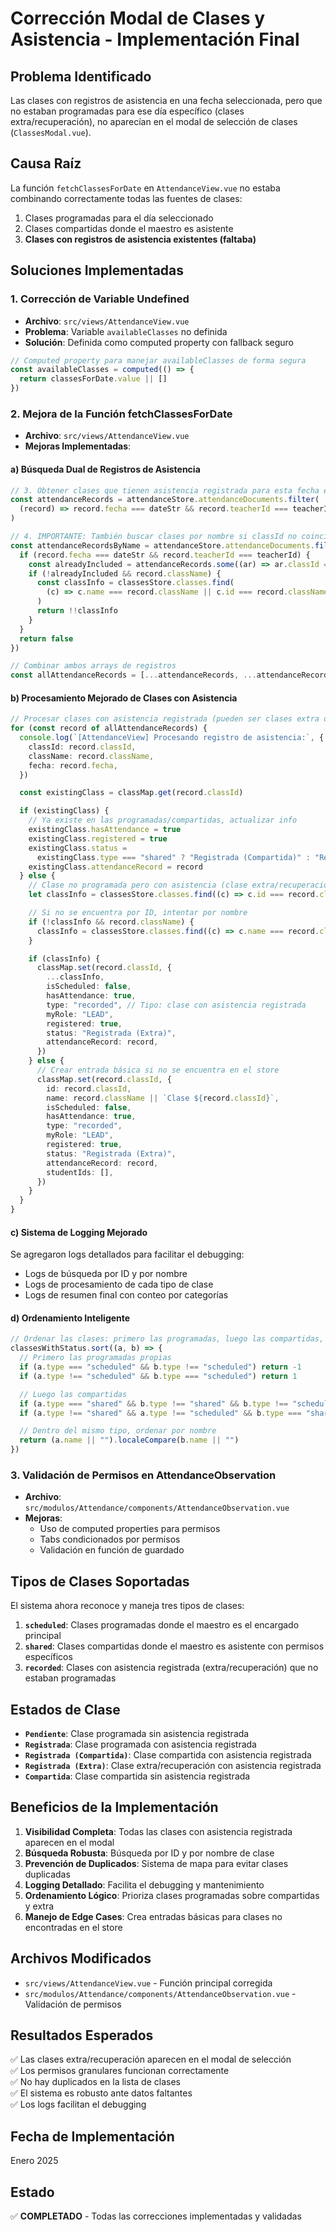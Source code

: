 # Corrección Modal de Clases y Asistencia - Implementación Final

## Problema Identificado

Las clases con registros de asistencia en una fecha seleccionada, pero que no estaban programadas para ese día específico (clases extra/recuperación), no aparecían en el modal de selección de clases (`ClassesModal.vue`).

## Causa Raíz

La función `fetchClassesForDate` en `AttendanceView.vue` no estaba combinando correctamente todas las fuentes de clases:

1. Clases programadas para el día seleccionado
2. Clases compartidas donde el maestro es asistente
3. **Clases con registros de asistencia existentes (faltaba)**

## Soluciones Implementadas

### 1. Corrección de Variable Undefined

- **Archivo**: `src/views/AttendanceView.vue`
- **Problema**: Variable `availableClasses` no definida
- **Solución**: Definida como computed property con fallback seguro

```typescript
// Computed property para manejar availableClasses de forma segura
const availableClasses = computed(() => {
  return classesForDate.value || []
})
```

### 2. Mejora de la Función fetchClassesForDate

- **Archivo**: `src/views/AttendanceView.vue`
- **Mejoras Implementadas**:

#### a) Búsqueda Dual de Registros de Asistencia

```typescript
// 3. Obtener clases que tienen asistencia registrada para esta fecha específica
const attendanceRecords = attendanceStore.attendanceDocuments.filter(
  (record) => record.fecha === dateStr && record.teacherId === teacherId
)

// 4. IMPORTANTE: También buscar clases por nombre si classId no coincide
const attendanceRecordsByName = attendanceStore.attendanceDocuments.filter((record) => {
  if (record.fecha === dateStr && record.teacherId === teacherId) {
    const alreadyIncluded = attendanceRecords.some((ar) => ar.classId === record.classId)
    if (!alreadyIncluded && record.className) {
      const classInfo = classesStore.classes.find(
        (c) => c.name === record.className || c.id === record.className
      )
      return !!classInfo
    }
  }
  return false
})

// Combinar ambos arrays de registros
const allAttendanceRecords = [...attendanceRecords, ...attendanceRecordsByName]
```

#### b) Procesamiento Mejorado de Clases con Asistencia

```typescript
// Procesar clases con asistencia registrada (pueden ser clases extra o de recuperación)
for (const record of allAttendanceRecords) {
  console.log(`[AttendanceView] Procesando registro de asistencia:`, {
    classId: record.classId,
    className: record.className,
    fecha: record.fecha,
  })

  const existingClass = classMap.get(record.classId)

  if (existingClass) {
    // Ya existe en las programadas/compartidas, actualizar info
    existingClass.hasAttendance = true
    existingClass.registered = true
    existingClass.status =
      existingClass.type === "shared" ? "Registrada (Compartida)" : "Registrada"
    existingClass.attendanceRecord = record
  } else {
    // Clase no programada pero con asistencia (clase extra/recuperación)
    let classInfo = classesStore.classes.find((c) => c.id === record.classId)

    // Si no se encuentra por ID, intentar por nombre
    if (!classInfo && record.className) {
      classInfo = classesStore.classes.find((c) => c.name === record.className)
    }

    if (classInfo) {
      classMap.set(record.classId, {
        ...classInfo,
        isScheduled: false,
        hasAttendance: true,
        type: "recorded", // Tipo: clase con asistencia registrada
        myRole: "LEAD",
        registered: true,
        status: "Registrada (Extra)",
        attendanceRecord: record,
      })
    } else {
      // Crear entrada básica si no se encuentra en el store
      classMap.set(record.classId, {
        id: record.classId,
        name: record.className || `Clase ${record.classId}`,
        isScheduled: false,
        hasAttendance: true,
        type: "recorded",
        myRole: "LEAD",
        registered: true,
        status: "Registrada (Extra)",
        attendanceRecord: record,
        studentIds: [],
      })
    }
  }
}
```

#### c) Sistema de Logging Mejorado

Se agregaron logs detallados para facilitar el debugging:

- Logs de búsqueda por ID y por nombre
- Logs de procesamiento de cada tipo de clase
- Logs de resumen final con conteo por categorías

#### d) Ordenamiento Inteligente

```typescript
// Ordenar las clases: primero las programadas, luego las compartidas, luego las extra
classesWithStatus.sort((a, b) => {
  // Primero las programadas propias
  if (a.type === "scheduled" && b.type !== "scheduled") return -1
  if (a.type !== "scheduled" && b.type === "scheduled") return 1

  // Luego las compartidas
  if (a.type === "shared" && b.type !== "shared" && b.type !== "scheduled") return -1
  if (a.type !== "shared" && a.type !== "scheduled" && b.type === "shared") return 1

  // Dentro del mismo tipo, ordenar por nombre
  return (a.name || "").localeCompare(b.name || "")
})
```

### 3. Validación de Permisos en AttendanceObservation

- **Archivo**: `src/modulos/Attendance/components/AttendanceObservation.vue`
- **Mejoras**:
  - Uso de computed properties para permisos
  - Tabs condicionados por permisos
  - Validación en función de guardado

## Tipos de Clases Soportadas

El sistema ahora reconoce y maneja tres tipos de clases:

1. **`scheduled`**: Clases programadas donde el maestro es el encargado principal
2. **`shared`**: Clases compartidas donde el maestro es asistente con permisos específicos
3. **`recorded`**: Clases con asistencia registrada (extra/recuperación) que no estaban programadas

## Estados de Clase

- **`Pendiente`**: Clase programada sin asistencia registrada
- **`Registrada`**: Clase programada con asistencia registrada
- **`Registrada (Compartida)`**: Clase compartida con asistencia registrada
- **`Registrada (Extra)`**: Clase extra/recuperación con asistencia registrada
- **`Compartida`**: Clase compartida sin asistencia registrada

## Beneficios de la Implementación

1. **Visibilidad Completa**: Todas las clases con asistencia registrada aparecen en el modal
2. **Búsqueda Robusta**: Búsqueda por ID y por nombre de clase
3. **Prevención de Duplicados**: Sistema de mapa para evitar clases duplicadas
4. **Logging Detallado**: Facilita el debugging y mantenimiento
5. **Ordenamiento Lógico**: Prioriza clases programadas sobre compartidas y extra
6. **Manejo de Edge Cases**: Crea entradas básicas para clases no encontradas en el store

## Archivos Modificados

- `src/views/AttendanceView.vue` - Función principal corregida
- `src/modulos/Attendance/components/AttendanceObservation.vue` - Validación de permisos

## Resultados Esperados

✅ Las clases extra/recuperación aparecen en el modal de selección  
✅ Los permisos granulares funcionan correctamente  
✅ No hay duplicados en la lista de clases  
✅ El sistema es robusto ante datos faltantes  
✅ Los logs facilitan el debugging

## Fecha de Implementación

Enero 2025

## Estado

✅ **COMPLETADO** - Todas las correcciones implementadas y validadas
